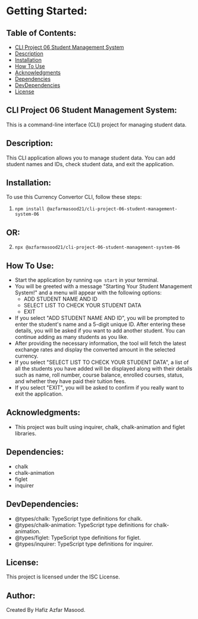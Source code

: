 # Getting Started:

## Table of Contents:
- [CLI Project 06 Student Management System](##CLI-Project-06-Student-Management-System)
- [Description](#Description)
- [Installation](#Installation)
- [How To Use](#How-To-Use)
- [Acknowledgments](#Acknowledgments)
- [Dependencies](#Dependencies)
- [DevDependencies](#DevDependencies)
- [License](#License)

## CLI Project 06 Student Management System:
This is a command-line interface (CLI) project for managing student data.

## Description:
This CLI application allows you to manage student data. You can add student names and IDs, check student data, and exit the application.

## Installation:
To use this Currency Convertor CLI, follow these steps:

1. ```npm install @azfarmasood21/cli-project-06-student-management-system-06```

## OR:

2. ```npx @azfarmasood21/cli-project-06-student-management-system-06```

## How To Use:
- Start the application by running `npm start` in your terminal.
- You will be greeted with a message "Starting Your Student Management System!" and a menu will appear with the following options:
    - ADD STUDENT NAME AND ID
    - SELECT LIST TO CHECK YOUR STUDENT DATA
    - EXIT
- If you select "ADD STUDENT NAME AND ID", you will be prompted to enter the student's name and a 5-digit unique ID. After entering these details, you will be asked if you want to add another student. You can continue adding as many students as you like.
- After providing the necessary information, the tool will fetch the latest exchange rates and display the converted amount in the selected  currency.
- If you select "SELECT LIST TO CHECK YOUR STUDENT DATA", a list of all the students you have added will be displayed along with their details such as name, roll number, course balance, enrolled courses, status, and whether they have paid their tuition fees.
- If you select "EXIT", you will be asked to confirm if you really want to exit the application.

## Acknowledgments:
- This project was built using inquirer, chalk, chalk-animation and figlet libraries.

## Dependencies:
- chalk
- chalk-animation
- figlet
- inquirer

## DevDependencies:
- @types/chalk: TypeScript type definitions for chalk.
- @types/chalk-animation: TypeScript type definitions for chalk-animation.
- @types/figlet: TypeScript type definitions for figlet.
- @types/inquirer: TypeScript type definitions for inquirer.

## License:
This project is licensed under the ISC License.

## Author:
Created By Hafiz Azfar Masood.